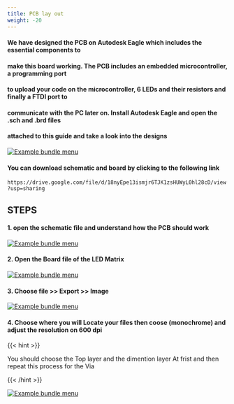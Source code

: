 ```yaml
---
title: PCB lay out 
weight: -20
---
```

#### We have designed the PCB on Autodesk Eagle which includes the essential components to
#### make this board working. The PCB includes an embedded microcontroller, a programming port
#### to upload your code on the microcontroller, 6 LEDs and their resistors and finally a FTDI port to
#### communicate with the PC later on. Install Autodesk Eagle and open the .sch and .brd files
#### attached to this guide and take a look into the designs

[![Example bundle menu](/media/PCBT.png)](/media/PCBT.png)

#### You can download schematic and board by clicking to the following link
```https://drive.google.com/file/d/18nyEpe13ismjr6TJK1zsHUWyL0hl28cD/view?usp=sharing```

## STEPS

#### 1. open the schematic file and understand how the PCB should work
[![Example bundle menu](/media/PCBLO1.png)](/media/PCBLO1.png)


#### 2. Open the Board file of the LED Matrix 


[![Example bundle menu](/media/PCBLO2.png)](/media/PCBLO2.png)


#### 3. Choose file >> Export >> Image 


[![Example bundle menu](/media/PCBLO3.png)](/media/PCBLO3.png)


#### 4. Choose where you will Locate your files then coose (monochrome) and adjust the resolution on 600 dpi


{{< hint >}}

You should choose the Top layer and the dimention layer At frist 
and then repeat this process for the Via 

{{< /hint >}}

[![Example bundle menu](/media/PCBLO4.png)](/media/PCBLO4.png)




